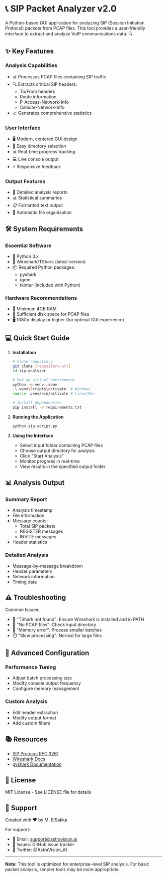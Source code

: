 # 📞 SIP Packet Analyzer v2.0

A Python-based GUI application for analyzing SIP (Session Initiation Protocol) packets from PCAP files. This tool provides a user-friendly interface to extract and analyze VoIP communications data. 🔍

## ✨ Key Features

### Analysis Capabilities
- 📊 Processes PCAP files containing SIP traffic
- 🔍 Extracts critical SIP headers:
  - To/From headers
  - Route information
  - P-Access-Network-Info
  - Cellular-Network-Info
- 📈 Generates comprehensive statistics

### User Interface
- 🖥️ Modern, centered GUI design
- 🎯 Easy directory selection
- 📊 Real-time progress tracking
- 💻 Live console output
- ⚡ Responsive feedback

### Output Features
- 📑 Detailed analysis reports
- 📊 Statistical summaries
- 📋 Formatted text output
- 🔄 Automatic file organization

## 🛠️ System Requirements

### Essential Software
- 🐍 Python 3.x
- 🦈 Wireshark/TShark (latest version)
- 📦 Required Python packages:
  - pyshark
  - tqdm
  - tkinter (included with Python)

### Hardware Recommendations
- 💾 Minimum 4GB RAM
- 💽 Sufficient disk space for PCAP files
- 🖥️ 1080p display or higher (for optimal GUI experience)

## 💻 Quick Start Guide

1. **Installation**
   ```bash
   # Clone repository
   git clone [repository-url]
   cd sip-analyzer

   # Set up virtual environment
   python -m venv .venv
   .\.venv\Scripts\activate  # Windows
   source .venv/bin/activate # Linux/Mac

   # Install dependencies
   pip install -r requirements.txt
   ```

2. **Running the Application**
   ```bash
   python sip-script.py
   ```

3. **Using the Interface**
   - Select input folder containing PCAP files
   - Choose output directory for analysis
   - Click "Start Analysis"
   - Monitor progress in real-time
   - View results in the specified output folder

## 📊 Analysis Output

### Summary Report
- Analysis timestamp
- File information
- Message counts:
  - Total SIP packets
  - REGISTER messages
  - INVITE messages
- Header statistics

### Detailed Analysis
- Message-by-message breakdown
- Header parameters
- Network information
- Timing data

## ⚠️ Troubleshooting

Common Issues:
- 🚫 "TShark not found": Ensure Wireshark is installed and in PATH
- 📁 "No PCAP files": Check input directory
- 💾 "Memory error": Process smaller batches
- ⏱️ "Slow processing": Normal for large files

## 🔧 Advanced Configuration

### Performance Tuning
- Adjust batch processing size
- Modify console output frequency
- Configure memory management

### Custom Analysis
- Edit header extraction
- Modify output format
- Add custom filters

## 📚 Resources

- [SIP Protocol RFC 3261](https://tools.ietf.org/html/rfc3261)
- [Wireshark Docs](https://www.wireshark.org/docs/)
- [pyshark Documentation](https://kiminewt.github.io/pyshark/)

## 📄 License

MIT License - See LICENSE file for details

## 👥 Support

Created with ❤️ by M. ElSakka

For support:
- 📧 Email: support@astravision.ai
- 💬 Issues: GitHub issue tracker
- 📱 Twitter: @AstraVision_AI

---

**Note**: This tool is optimized for enterprise-level SIP analysis. For basic packet analysis, simpler tools may be more appropriate.